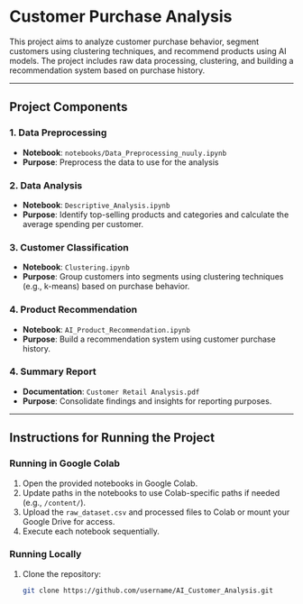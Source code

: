 # Customer Purchase Analysis
This project aims to analyze customer purchase behavior, segment customers using clustering techniques, and recommend products using AI models. The project includes raw data processing, clustering, and building a recommendation system based on purchase history.

---

## Project Components
### 1. Data Preprocessing
- **Notebook**: `notebooks/Data_Preprocessing_nuuly.ipynb`
- **Purpose**: Preprocess the data to use for the analysis

### 2. Data Analysis
- **Notebook**: `Descriptive_Analysis.ipynb`
- **Purpose**: Identify top-selling products and categories and calculate the average spending per customer.

### 3. Customer Classification
- **Notebook**: `Clustering.ipynb`
- **Purpose**: Group customers into segments using clustering techniques (e.g., k-means) based on purchase behavior.

### 4. Product Recommendation
- **Notebook**: `AI_Product_Recommendation.ipynb`
- **Purpose**: Build a recommendation system using customer purchase history.

### 4. Summary Report
- **Documentation**: `Customer Retail Analysis.pdf`
- **Purpose**: Consolidate findings and insights for reporting purposes.

---

## Instructions for Running the Project

### Running in Google Colab
1. Open the provided notebooks in Google Colab.
2. Update paths in the notebooks to use Colab-specific paths if needed (e.g., `/content/`).
3. Upload the `raw_dataset.csv` and processed files to Colab or mount your Google Drive for access.
4. Execute each notebook sequentially.

### Running Locally
1. Clone the repository:
   ```bash
   git clone https://github.com/username/AI_Customer_Analysis.git
